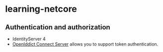 # learning-netcore


## Authentication and authorization
* IdentityServer 4
* [OpenIddict Connect Server](https://github.com/openiddict/openiddict-core) allows you to support token authentication. 
